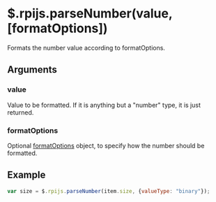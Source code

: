 # $.rpijs.parseNumber(value, [formatOptions])

Formats the number value according to formatOptions.

## Arguments

### value

Value to be formatted. If it is anything but a "number" type, it is just returned.

### formatOptions

Optional [formatOptions](formatoptions.md) object, to specify how the number should be formatted.

## Example
```javascript
var size = $.rpijs.parseNumber(item.size, {valueType: "binary"});
```
